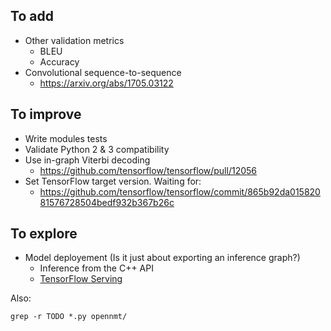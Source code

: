 ## To add

* Other validation metrics
  * BLEU
  * Accuracy
* Convolutional sequence-to-sequence
  * https://arxiv.org/abs/1705.03122

## To improve

* Write modules tests
* Validate Python 2 & 3 compatibility
* Use in-graph Viterbi decoding
  * https://github.com/tensorflow/tensorflow/pull/12056
* Set TensorFlow target version. Waiting for:
  * https://github.com/tensorflow/tensorflow/commit/865b92da01582081576728504bedf932b367b26c

## To explore

* Model deployement (Is it just about exporting an inference graph?)
  * Inference from the C++ API
  * [TensorFlow Serving](https://www.tensorflow.org/serving/)

Also:

```
grep -r TODO *.py opennmt/
```
